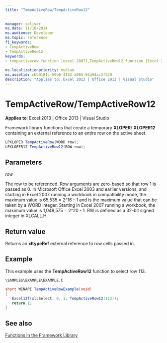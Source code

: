 ```yaml
---
title: "TempActiveRow/TempActiveRow12"
 
 
manager: soliver
ms.date: 11/16/2014
ms.audience: Developer
ms.topic: reference
f1_keywords:
- TempActiveRow
- TempActiveRow12
keywords:
- tempactiverow function [excel 2007],TempActiveRow12 function [Excel 2007]
 
ms.localizationpriority: medium
ms.assetid: cbb9181c-59b0-4133-a085-94a94ac3f229
description: "Applies to: Excel 2013 | Office 2013 | Visual Studio"
---
```


# TempActiveRow/TempActiveRow12

 **Applies to**: Excel 2013 | Office 2013 | Visual Studio 
  
Framework library functions that create a temporary **XLOPER**/ **XLOPER12** containing an external reference to an entire row on the active sheet. 
  
```cs
LPXLOPER TempActiveRow(WORD row);
LPXLOPER12 TempActiveRow12(ROW row);
```

## Parameters

 _row_
  
The row to be referenced. Row arguments are zero-based so that row 1 is passed as 0. In Microsoft Office Excel 2003 and earlier versions, and starting in Excel 2007 running a workbook in compatibility mode, the maximum value is 65,535 = 2^16 - 1 and is the maximum value that can be taken by a WORD integer. Starting in Excel 2007 running a workbook, the maximum value is 1,048,575 = 2^20 - 1. RW is defined as a 32-bit signed integer in XLCALL.H.
  
## Return value

Returns an **xltypeRef** external reference to row cells passed in. 
  
## Example

This example uses the **TempActiveRow12** function to select row 113. 
  
 `\SAMPLES\EXAMPLE\EXAMPLE.C`
  
```cs
short WINAPI TempActiveRowExample(void)
{
   Excel12f(xlcSelect, 0, 1, TempActiveRow12(112));
   return 1;
}
```

## See also



[Functions in the Framework Library](functions-in-the-framework-library.md)

